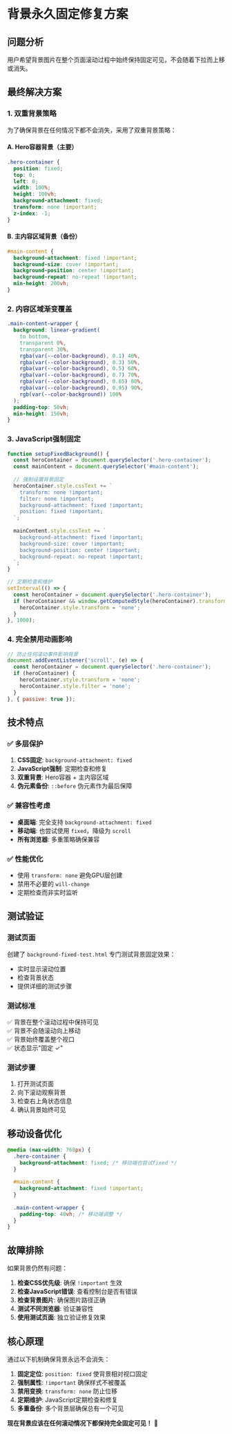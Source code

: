 # 背景永久固定修复方案

## 问题分析
用户希望背景图片在整个页面滚动过程中始终保持固定可见，不会随着下拉而上移或消失。

## 最终解决方案

### 1. 双重背景策略
为了确保背景在任何情况下都不会消失，采用了双重背景策略：

#### A. Hero容器背景（主要）
```css
.hero-container {
  position: fixed;
  top: 0;
  left: 0;
  width: 100%;
  height: 100vh;
  background-attachment: fixed;
  transform: none !important;
  z-index: -1;
}
```

#### B. 主内容区域背景（备份）
```css
#main-content {
  background-attachment: fixed !important;
  background-size: cover !important;
  background-position: center !important;
  background-repeat: no-repeat !important;
  min-height: 200vh;
}
```

### 2. 内容区域渐变覆盖
```css
.main-content-wrapper {
  background: linear-gradient(
    to bottom,
    transparent 0%,
    transparent 30%,
    rgba(var(--color-background), 0.1) 40%,
    rgba(var(--color-background), 0.3) 50%,
    rgba(var(--color-background), 0.5) 60%,
    rgba(var(--color-background), 0.7) 70%,
    rgba(var(--color-background), 0.85) 80%,
    rgba(var(--color-background), 0.95) 90%,
    rgb(var(--color-background)) 100%
  );
  padding-top: 50vh;
  min-height: 150vh;
}
```

### 3. JavaScript强制固定
```javascript
function setupFixedBackground() {
  const heroContainer = document.querySelector('.hero-container');
  const mainContent = document.querySelector('#main-content');
  
  // 强制设置背景固定
  heroContainer.style.cssText += `
    transform: none !important;
    filter: none !important;
    background-attachment: fixed !important;
    position: fixed !important;
  `;
  
  mainContent.style.cssText += `
    background-attachment: fixed !important;
    background-size: cover !important;
    background-position: center !important;
    background-repeat: no-repeat !important;
  `;
}

// 定期检查和维护
setInterval(() => {
  const heroContainer = document.querySelector('.hero-container');
  if (heroContainer && window.getComputedStyle(heroContainer).transform !== 'none') {
    heroContainer.style.transform = 'none';
  }
}, 1000);
```

### 4. 完全禁用动画影响
```javascript
// 防止任何滚动事件影响背景
document.addEventListener('scroll', (e) => {
  const heroContainer = document.querySelector('.hero-container');
  if (heroContainer) {
    heroContainer.style.transform = 'none';
    heroContainer.style.filter = 'none';
  }
}, { passive: true });
```

## 技术特点

### ✅ 多层保护
1. **CSS固定**: `background-attachment: fixed`
2. **JavaScript强制**: 定期检查和修复
3. **双重背景**: Hero容器 + 主内容区域
4. **伪元素备份**: `::before` 伪元素作为最后保障

### ✅ 兼容性考虑
- **桌面端**: 完全支持 `background-attachment: fixed`
- **移动端**: 也尝试使用 `fixed`，降级为 `scroll`
- **所有浏览器**: 多重策略确保兼容

### ✅ 性能优化
- 使用 `transform: none` 避免GPU层创建
- 禁用不必要的 `will-change`
- 定期检查而非实时监听

## 测试验证

### 测试页面
创建了 `background-fixed-test.html` 专门测试背景固定效果：
- 实时显示滚动位置
- 检查背景状态
- 提供详细的测试步骤

### 测试标准
✅ 背景在整个滚动过程中保持可见  
✅ 背景不会随滚动向上移动  
✅ 背景始终覆盖整个视口  
✅ 状态显示"固定 ✓"  

### 测试步骤
1. 打开测试页面
2. 向下滚动观察背景
3. 检查右上角状态信息
4. 确认背景始终可见

## 移动设备优化

```css
@media (max-width: 768px) {
  .hero-container {
    background-attachment: fixed; /* 移动端也尝试fixed */
  }
  
  #main-content {
    background-attachment: fixed !important;
  }
  
  .main-content-wrapper {
    padding-top: 40vh; /* 移动端调整 */
  }
}
```

## 故障排除

如果背景仍然有问题：

1. **检查CSS优先级**: 确保 `!important` 生效
2. **检查JavaScript错误**: 查看控制台是否有错误
3. **检查背景图片**: 确保图片路径正确
4. **测试不同浏览器**: 验证兼容性
5. **使用测试页面**: 独立验证修复效果

## 核心原理

通过以下机制确保背景永远不会消失：

1. **固定定位**: `position: fixed` 使背景相对视口固定
2. **强制属性**: `!important` 确保样式不被覆盖
3. **禁用变换**: `transform: none` 防止位移
4. **定期维护**: JavaScript定期检查和修复
5. **多重备份**: 多个背景层确保总有一个可见

**现在背景应该在任何滚动情况下都保持完全固定可见！** 🎉